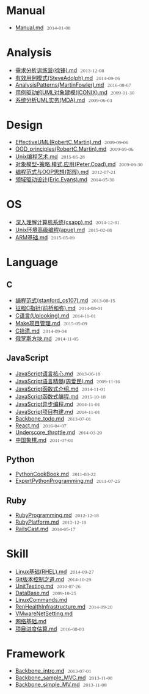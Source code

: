 # Manual
- [Manual.md](http://chinapub.duapp.com/gen_md?src=https%3A%2F%2Fcoding.net%2Fu%2Fcdcnm%2Fp%2Fmd_note%2Fgit%2Fraw%2Fmaster%2Fdocs%2FManual.md) <span>2014-01-08</span>

# Analysis
- [需求分析训练营(徐锋).md](http://chinapub.duapp.com/gen_md?src=https%3A%2F%2Fcoding.net%2Fu%2Fcdcnm%2Fp%2Fmd_note%2Fgit%2Fraw%2Fmaster%2Fdocs%2FAnalysis%2F%25E9%259C%2580%25E6%25B1%2582%25E5%2588%2586%25E6%259E%2590%25E8%25AE%25AD%25E7%25BB%2583%25E8%2590%25A5%2528%25E5%25BE%2590%25E9%2594%258B%2529.md) <span>2013-12-08</span>
- [有效用例模式(SteveAdolph).md](http://chinapub.duapp.com/gen_md?src=https%3A%2F%2Fcoding.net%2Fu%2Fcdcnm%2Fp%2Fmd_note%2Fgit%2Fraw%2Fmaster%2Fdocs%2FAnalysis%2F%25E6%259C%2589%25E6%2595%2588%25E7%2594%25A8%25E4%25BE%258B%25E6%25A8%25A1%25E5%25BC%258F%2528SteveAdolph%2529.md) <span>2014-09-06</span>
- [AnalysisPatterns(MartinFowler).md](http://chinapub.duapp.com/gen_md?src=https%3A%2F%2Fcoding.net%2Fu%2Fcdcnm%2Fp%2Fmd_note%2Fgit%2Fraw%2Fmaster%2Fdocs%2FAnalysis%2FAnalysisPatterns%2528MartinFowler%2529.md) <span>2016-08-07</span>
- [用例驱动的UML对象建模(ICONIX).md](http://chinapub.duapp.com/gen_md?src=https%3A%2F%2Fcoding.net%2Fu%2Fcdcnm%2Fp%2Fmd_note%2Fgit%2Fraw%2Fmaster%2Fdocs%2FAnalysis%2F%25E7%2594%25A8%25E4%25BE%258B%25E9%25A9%25B1%25E5%258A%25A8%25E7%259A%2584UML%25E5%25AF%25B9%25E8%25B1%25A1%25E5%25BB%25BA%25E6%25A8%25A1%2528ICONIX%2529.md) <span>2009-01-30</span>
- [系统分析UML实务(MDA).md](http://chinapub.duapp.com/gen_md?src=https%3A%2F%2Fcoding.net%2Fu%2Fcdcnm%2Fp%2Fmd_note%2Fgit%2Fraw%2Fmaster%2Fdocs%2FAnalysis%2F%25E7%25B3%25BB%25E7%25BB%259F%25E5%2588%2586%25E6%259E%2590UML%25E5%25AE%259E%25E5%258A%25A1%2528MDA%2529.md) <span>2009-06-03</span>

# Design
- [EffectiveUML(RobertC.Martin).md](http://chinapub.duapp.com/gen_md?src=https%3A%2F%2Fcoding.net%2Fu%2Fcdcnm%2Fp%2Fmd_note%2Fgit%2Fraw%2Fmaster%2Fdocs%2FDesign%2FEffectiveUML%2528RobertC.Martin%2529.md) <span>2009-09-06</span>
- [OOD_principles(RobertC.Martin).md](http://chinapub.duapp.com/gen_md?src=https%3A%2F%2Fcoding.net%2Fu%2Fcdcnm%2Fp%2Fmd_note%2Fgit%2Fraw%2Fmaster%2Fdocs%2FDesign%2FOOD_principles%2528RobertC.Martin%2529.md) <span>2009-09-06</span>
- [Unix编程艺术.md](http://chinapub.duapp.com/gen_md?src=https%3A%2F%2Fcoding.net%2Fu%2Fcdcnm%2Fp%2Fmd_note%2Fgit%2Fraw%2Fmaster%2Fdocs%2FDesign%2FUnix%25E7%25BC%2596%25E7%25A8%258B%25E8%2589%25BA%25E6%259C%25AF.md) <span>2015-05-28</span>
- [对象模型-策略.模式.应用(Peter.Coad).md](http://chinapub.duapp.com/gen_md?src=https%3A%2F%2Fcoding.net%2Fu%2Fcdcnm%2Fp%2Fmd_note%2Fgit%2Fraw%2Fmaster%2Fdocs%2FDesign%2F%25E5%25AF%25B9%25E8%25B1%25A1%25E6%25A8%25A1%25E5%259E%258B-%25E7%25AD%2596%25E7%2595%25A5.%25E6%25A8%25A1%25E5%25BC%258F.%25E5%25BA%2594%25E7%2594%25A8%2528Peter.Coad%2529.md) <span>2009-06-30</span>
- [编程范式与OOP思想(郑晖).md](http://chinapub.duapp.com/gen_md?src=https%3A%2F%2Fcoding.net%2Fu%2Fcdcnm%2Fp%2Fmd_note%2Fgit%2Fraw%2Fmaster%2Fdocs%2FDesign%2F%25E7%25BC%2596%25E7%25A8%258B%25E8%258C%2583%25E5%25BC%258F%25E4%25B8%258EOOP%25E6%2580%259D%25E6%2583%25B3%2528%25E9%2583%2591%25E6%2599%2596%2529.md) <span>2012-07-21</span>
- [领域驱动设计(Eric.Evans).md](http://chinapub.duapp.com/gen_md?src=https%3A%2F%2Fcoding.net%2Fu%2Fcdcnm%2Fp%2Fmd_note%2Fgit%2Fraw%2Fmaster%2Fdocs%2FDesign%2F%25E9%25A2%2586%25E5%259F%259F%25E9%25A9%25B1%25E5%258A%25A8%25E8%25AE%25BE%25E8%25AE%25A1%2528Eric.Evans%2529.md) <span>2014-05-30</span>

# OS
- [深入理解计算机系统(csapp).md](http://chinapub.duapp.com/gen_md?src=https%3A%2F%2Fcoding.net%2Fu%2Fcdcnm%2Fp%2Fmd_note%2Fgit%2Fraw%2Fmaster%2Fdocs%2FOS%2F%25E6%25B7%25B1%25E5%2585%25A5%25E7%2590%2586%25E8%25A7%25A3%25E8%25AE%25A1%25E7%25AE%2597%25E6%259C%25BA%25E7%25B3%25BB%25E7%25BB%259F%2528csapp%2529.md) <span>2014-12-31</span>
- [Unix环境高级编程(apue).md](http://chinapub.duapp.com/gen_md?src=https%3A%2F%2Fcoding.net%2Fu%2Fcdcnm%2Fp%2Fmd_note%2Fgit%2Fraw%2Fmaster%2Fdocs%2FOS%2FUnix%25E7%258E%25AF%25E5%25A2%2583%25E9%25AB%2598%25E7%25BA%25A7%25E7%25BC%2596%25E7%25A8%258B%2528apue%2529.md) <span>2015-02-08</span>
- [ARM基础.md](http://chinapub.duapp.com/gen_md?src=https%3A%2F%2Fcoding.net%2Fu%2Fcdcnm%2Fp%2Fmd_note%2Fgit%2Fraw%2Fmaster%2Fdocs%2FOS%2FARM%25E5%259F%25BA%25E7%25A1%2580.md) <span>2015-05-09</span>

# Language

## C
- [编程范式(stanford_cs107).md](http://chinapub.duapp.com/gen_md?src=https%3A%2F%2Fcoding.net%2Fu%2Fcdcnm%2Fp%2Fmd_note%2Fgit%2Fraw%2Fmaster%2Fdocs%2FLanguage%2FC%2F%25E7%25BC%2596%25E7%25A8%258B%25E8%258C%2583%25E5%25BC%258F%2528stanford_cs107%2529.md) <span>2013-08-15</span>
- [征服C指针(前桥和弥).md](http://chinapub.duapp.com/gen_md?src=https%3A%2F%2Fcoding.net%2Fu%2Fcdcnm%2Fp%2Fmd_note%2Fgit%2Fraw%2Fmaster%2Fdocs%2FLanguage%2FC%2F%25E5%25BE%2581%25E6%259C%258DC%25E6%258C%2587%25E9%2592%2588%2528%25E5%2589%258D%25E6%25A1%25A5%25E5%2592%258C%25E5%25BC%25A5%2529.md) <span>2014-08-01</span>
- [C语言(Uplooking).md](http://chinapub.duapp.com/gen_md?src=https%3A%2F%2Fcoding.net%2Fu%2Fcdcnm%2Fp%2Fmd_note%2Fgit%2Fraw%2Fmaster%2Fdocs%2FLanguage%2FC%2FC%25E8%25AF%25AD%25E8%25A8%2580%2528Uplooking%2529.md) <span>2014-11-01</span>
- [Make项目管理.md](http://chinapub.duapp.com/gen_md?src=https%3A%2F%2Fcoding.net%2Fu%2Fcdcnm%2Fp%2Fmd_note%2Fgit%2Fraw%2Fmaster%2Fdocs%2FLanguage%2FC%2FMake%25E9%25A1%25B9%25E7%259B%25AE%25E7%25AE%25A1%25E7%2590%2586.md) <span>2015-05-09</span>
- [C拾遗.md](http://chinapub.duapp.com/gen_md?src=https%3A%2F%2Fcoding.net%2Fu%2Fcdcnm%2Fp%2Fmd_note%2Fgit%2Fraw%2Fmaster%2Fdocs%2FLanguage%2FC%2FC%25E6%258B%25BE%25E9%2581%2597.md) <span>2014-09-04</span>
- [俄罗斯方块.md](http://chinapub.duapp.com/gen_md?src=https%3A%2F%2Fcoding.net%2Fu%2Fcdcnm%2Fp%2Fmd_note%2Fgit%2Fraw%2Fmaster%2Fdocs%2FLanguage%2FC%2F%25E4%25BF%2584%25E7%25BD%2597%25E6%2596%25AF%25E6%2596%25B9%25E5%259D%2597.md) <span>2014-11-05</span>

## JavaScript
- [JavaScript语言核心.md](http://chinapub.duapp.com/gen_md?src=https%3A%2F%2Fcoding.net%2Fu%2Fcdcnm%2Fp%2Fmd_note%2Fgit%2Fraw%2Fmaster%2Fdocs%2FLanguage%2FJavaScript%2FJavaScript%25E8%25AF%25AD%25E8%25A8%2580%25E6%25A0%25B8%25E5%25BF%2583.md) <span>2013-06-18</span>
- [JavaScript语言精髓(周爱民).md](http://chinapub.duapp.com/gen_md?src=https%3A%2F%2Fcoding.net%2Fu%2Fcdcnm%2Fp%2Fmd_note%2Fgit%2Fraw%2Fmaster%2Fdocs%2FLanguage%2FJavaScript%2FJavaScript%25E8%25AF%25AD%25E8%25A8%2580%25E7%25B2%25BE%25E9%25AB%2593%2528%25E5%2591%25A8%25E7%2588%25B1%25E6%25B0%2591%2529.md) <span>2009-11-16</span>
- [JavaScript函数式介绍.md](http://chinapub.duapp.com/gen_md?src=https%3A%2F%2Fcoding.net%2Fu%2Fcdcnm%2Fp%2Fmd_note%2Fgit%2Fraw%2Fmaster%2Fdocs%2FLanguage%2FJavaScript%2FJavaScript%25E5%2587%25BD%25E6%2595%25B0%25E5%25BC%258F%25E4%25BB%258B%25E7%25BB%258D.md) <span>2014-11-01</span>
- [JavaScript函数式编程.md](http://chinapub.duapp.com/gen_md?src=https%3A%2F%2Fcoding.net%2Fu%2Fcdcnm%2Fp%2Fmd_note%2Fgit%2Fraw%2Fmaster%2Fdocs%2FLanguage%2FJavaScript%2FJavaScript%25E5%2587%25BD%25E6%2595%25B0%25E5%25BC%258F%25E7%25BC%2596%25E7%25A8%258B.md) <span>2015-10-18</span>
- [JavaScript异步编程.md](http://chinapub.duapp.com/gen_md?src=https%3A%2F%2Fcoding.net%2Fu%2Fcdcnm%2Fp%2Fmd_note%2Fgit%2Fraw%2Fmaster%2Fdocs%2FLanguage%2FJavaScript%2FJavaScript%25E5%25BC%2582%25E6%25AD%25A5%25E7%25BC%2596%25E7%25A8%258B.md) <span>2014-11-01</span>
- [JavaScript项目构建.md](http://chinapub.duapp.com/gen_md?src=https%3A%2F%2Fcoding.net%2Fu%2Fcdcnm%2Fp%2Fmd_note%2Fgit%2Fraw%2Fmaster%2Fdocs%2FLanguage%2FJavaScript%2FJavaScript%25E9%25A1%25B9%25E7%259B%25AE%25E6%259E%2584%25E5%25BB%25BA.md) <span>2014-11-01</span>
- [Backbone_todo.md](http://chinapub.duapp.com/gen_md?src=https%3A%2F%2Fcoding.net%2Fu%2Fcdcnm%2Fp%2Fmd_note%2Fgit%2Fraw%2Fmaster%2Fdocs%2FLanguage%2FJavaScript%2FBackbone_todo.md) <span>2013-07-01</span>
- [React.md](http://chinapub.duapp.com/gen_md?src=https%3A%2F%2Fcoding.net%2Fu%2Fcdcnm%2Fp%2Fmd_note%2Fgit%2Fraw%2Fmaster%2Fdocs%2FLanguage%2FJavaScript%2FReact.md) <span>2016-04-07</span>
- [Underscore_throttle.md](http://chinapub.duapp.com/gen_md?src=https%3A%2F%2Fcoding.net%2Fu%2Fcdcnm%2Fp%2Fmd_note%2Fgit%2Fraw%2Fmaster%2Fdocs%2FLanguage%2FJavaScript%2FUnderscore_throttle.md) <span>2014-03-20</span>
- [中国象棋.md](http://chinapub.duapp.com/gen_md?src=https%3A%2F%2Fcoding.net%2Fu%2Fcdcnm%2Fp%2Fmd_note%2Fgit%2Fraw%2Fmaster%2Fdocs%2FLanguage%2FJavaScript%2F%25E4%25B8%25AD%25E5%259B%25BD%25E8%25B1%25A1%25E6%25A3%258B.md) <span>2011-07-01</span>

## Python
- [PythonCookBook.md](http://chinapub.duapp.com/gen_md?src=https%3A%2F%2Fcoding.net%2Fu%2Fcdcnm%2Fp%2Fmd_note%2Fgit%2Fraw%2Fmaster%2Fdocs%2FLanguage%2FPython%2FPythonCookBook.md) <span>2011-03-22</span>
- [ExpertPythonProgramming.md](http://chinapub.duapp.com/gen_md?src=https%3A%2F%2Fcoding.net%2Fu%2Fcdcnm%2Fp%2Fmd_note%2Fgit%2Fraw%2Fmaster%2Fdocs%2FLanguage%2FPython%2FExpertPythonProgramming.md) <span>2011-07-25</span>

## Ruby
- [RubyProgramming.md](http://chinapub.duapp.com/gen_md?src=https%3A%2F%2Fcoding.net%2Fu%2Fcdcnm%2Fp%2Fmd_note%2Fgit%2Fraw%2Fmaster%2Fdocs%2FLanguage%2FRuby%2FRubyProgramming.md) <span>2012-12-18</span>
- [RubyPlatform.md](http://chinapub.duapp.com/gen_md?src=https%3A%2F%2Fcoding.net%2Fu%2Fcdcnm%2Fp%2Fmd_note%2Fgit%2Fraw%2Fmaster%2Fdocs%2FLanguage%2FRuby%2FRubyPlatform.md) <span>2012-12-18</span>
- [RailsCast.md](http://chinapub.duapp.com/gen_md?src=https%3A%2F%2Fcoding.net%2Fu%2Fcdcnm%2Fp%2Fmd_note%2Fgit%2Fraw%2Fmaster%2Fdocs%2FLanguage%2FRuby%2FRailsCast.md) <span>2014-05-17</span>

# Skill
- [Linux基础(RHEL).md](http://chinapub.duapp.com/gen_md?src=https%3A%2F%2Fcoding.net%2Fu%2Fcdcnm%2Fp%2Fmd_note%2Fgit%2Fraw%2Fmaster%2Fdocs%2FSkill%2FLinux%25E5%259F%25BA%25E7%25A1%2580%2528RHEL%2529.md) <span>2014-09-27</span>
- [Git版本控制之道.md](http://chinapub.duapp.com/gen_md?src=https%3A%2F%2Fcoding.net%2Fu%2Fcdcnm%2Fp%2Fmd_note%2Fgit%2Fraw%2Fmaster%2Fdocs%2FSkill%2FGit%25E7%2589%2588%25E6%259C%25AC%25E6%258E%25A7%25E5%2588%25B6%25E4%25B9%258B%25E9%2581%2593.md) <span>2014-10-29</span>
- [UnitTesting.md](http://chinapub.duapp.com/gen_md?src=https%3A%2F%2Fcoding.net%2Fu%2Fcdcnm%2Fp%2Fmd_note%2Fgit%2Fraw%2Fmaster%2Fdocs%2FSkill%2FUnitTesting.md) <span>2010-07-26</span>
- [DataBase.md](http://chinapub.duapp.com/gen_md?src=https%3A%2F%2Fcoding.net%2Fu%2Fcdcnm%2Fp%2Fmd_note%2Fgit%2Fraw%2Fmaster%2Fdocs%2FSkill%2FDataBase.md) <span>2009-10-25</span>
- [LinuxCommands.md](http://chinapub.duapp.com/gen_md?src=https%3A%2F%2Fcoding.net%2Fu%2Fcdcnm%2Fp%2Fmd_note%2Fgit%2Fraw%2Fmaster%2Fdocs%2FSkill%2FLinuxCommands.md) <span></span>
- [RenHealthInfrastructure.md](http://chinapub.duapp.com/gen_md?src=https%3A%2F%2Fcoding.net%2Fu%2Fcdcnm%2Fp%2Fmd_note%2Fgit%2Fraw%2Fmaster%2Fdocs%2FSkill%2FRenHealthInfrastructure.md) <span>2014-09-20</span>
- [VMwareNetSetting.md](http://chinapub.duapp.com/gen_md?src=https%3A%2F%2Fcoding.net%2Fu%2Fcdcnm%2Fp%2Fmd_note%2Fgit%2Fraw%2Fmaster%2Fdocs%2FSkill%2FVMwareNetSetting.md) <span></span>
- [网络基础.md](http://chinapub.duapp.com/gen_md?src=https%3A%2F%2Fcoding.net%2Fu%2Fcdcnm%2Fp%2Fmd_note%2Fgit%2Fraw%2Fmaster%2Fdocs%2FSkill%2F%25E7%25BD%2591%25E7%25BB%259C%25E5%259F%25BA%25E7%25A1%2580.md) <span></span>
- [项目进度估算.md](http://chinapub.duapp.com/gen_md?src=https%3A%2F%2Fcoding.net%2Fu%2Fcdcnm%2Fp%2Fmd_note%2Fgit%2Fraw%2Fmaster%2Fdocs%2FSkill%2F%25E9%25A1%25B9%25E7%259B%25AE%25E8%25BF%259B%25E5%25BA%25A6%25E4%25BC%25B0%25E7%25AE%2597.md) <span>2016-08-03</span>

# Framework
- [Backbone_intro.md](http://chinapub.duapp.com/gen_md?src=https%3A%2F%2Fcoding.net%2Fu%2Fcdcnm%2Fp%2Fmd_note%2Fgit%2Fraw%2Fmaster%2Fdocs%2FFramework%2FBackbone_intro.md) <span>2013-07-01</span>
- [Backbone_sample_MVC.md](http://chinapub.duapp.com/gen_md?src=https%3A%2F%2Fcoding.net%2Fu%2Fcdcnm%2Fp%2Fmd_note%2Fgit%2Fraw%2Fmaster%2Fdocs%2FFramework%2FBackbone_sample_MVC.md) <span>2013-11-08</span>
- [Backbone_simple_MV.md](http://chinapub.duapp.com/gen_md?src=https%3A%2F%2Fcoding.net%2Fu%2Fcdcnm%2Fp%2Fmd_note%2Fgit%2Fraw%2Fmaster%2Fdocs%2FFramework%2FBackbone_simple_MV.md) <span>2013-11-08</span>

<style type="text/css">li span{font-size:0.95em;color:#555;font-family:'sans-serif';padding-left:5px;}</style>
